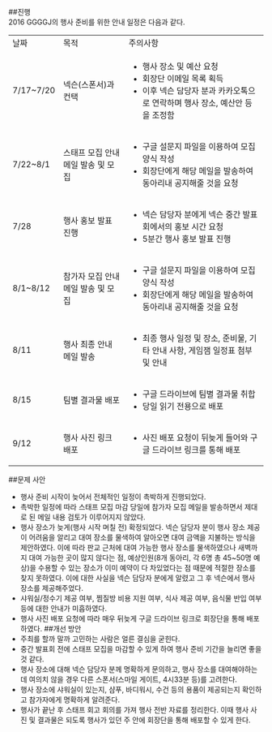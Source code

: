 ##진행  
2016 GGGGJ의 행사 준비를 위한 안내 일정은 다음과 같다.

<table>
<tr><td>날짜</td><td>목적</td><td>주의사항</td></tr>
<tr><td>7/17~7/20</td><td>넥슨(스폰서)과 컨택</td><td>
<ul>
<li>행사 장소 및 예산 요청</li>
<li>회장단 이메일 목록 획득</li>
<li>이후 넥슨 담당자 분과 카카오톡으로 연락하며 행사 장소, 예산안 등을 조정함</li>
</ul></td></tr>

<tr><td>7/22~8/1</td><td>스태프 모집 안내 메일 발송 및 모집</td><td>
<ul>
<li>구글 설문지 파일을 이용하여 모집 양식 작성</li>
<li>회장단에게 해당 메일을 발송하여 동아리내 공지해줄 것을 요청</li>
</ul></td></tr>

<tr><td>7/28</td><td>행사 홍보 발표 진행</td><td>
<ul>
<li>넥슨 담당자 분에게 넥슨 중간 발표회에서의 홍보 시간 요청</li>
<li>5분간 행사 홍보 발표 진행</li>
</ul></td></tr>

<tr><td>8/1~8/12</td><td>참가자 모집 안내 메일 발송 및 모집 </td><td>
<ul>
<li>구글 설문지 파일을 이용하여 모집 양식 작성</li>
<li>회장단에게 해당 메일을 발송하여 동아리내 공지해줄 것을 요청</li>
</ul></td></tr>

<tr><td>8/11</td><td>행사 최종 안내 메일 발송</td><td>
<ul><li>최종 행사 일정 및 장소, 준비물, 기타 안내 사항, 게임잼 일정표 첨부 및 안내</li></ul></td></tr>

<tr><td>8/15</td><td>팀별 결과물 배포</td><td>
<ul>
<li>구글 드라이브에 팀별 결과물 취합</li>
<li>당일 읽기 전용으로 배포</li>
</ul></td></tr>

<tr><td>9/12</td><td>행사 사진 링크 배포</td><td>
<ul><li>사진 배포 요청이 뒤늦게 들어와 구글 드라이브 링크를 통해 배포</li></ul></td></tr>
</table>


##문제 사안
- 행사 준비 시작이 늦어서 전체적인 일정이 촉박하게 진행되었다.
- 촉박한 일정에 따라 스태프 모집 마감 당일에 참가자 모집 메일을 발송하면서 제대로 된 메일 내용 검토가 이루어지지 않았다.
- 행사 장소가 늦게(행사 시작 며칠 전) 확정되었다. 넥슨 담당자 분이 행사 장소 제공이 어려움을 알리고 대여 장소를 물색하여 알아오면 대여 금액을 지불하는 방식을 제안하였다. 이에 따라 판교 근처에 대여 가능한 행사 장소를 물색하였으나 새벽까지 대여 가능한 곳이 많지 않다는 점, 예상인원(8개 동아리, 각 6명 총 45~50명 예상)을 수용할 수 있는 장소가 이미 예약이 다 차있었다는 점 때문에 적절한 장소를 찾지 못하였다. 이에 대한 사실을 넥슨 담당자 분에게 알렸고 그 후 넥슨에서 행사 장소를 제공해주었다.
- 샤워실/정수기 제공 여부, 찜질방 비용 지원 여부, 식사 제공 여부, 음식물 반입 여부 등에 대한 안내가 미흡하였다.
- 행사 사진 배포 요청에 따라 매우 뒤늦게 구글 드라이브 링크로 회장단을 통해 배포하였다.
##개선 방안
- 주최를 할까 말까 고민하는 사람은 얼른 결심을 굳힌다.
- 중간 발표회 전에 스태프 모집을 마감할 수 있게 하여 행사 준비 기간을 늘리면 좋을 것 같다.
- 행사 장소에 대해 넥슨 담당자 분께 명확하게 문의하고, 행사 장소를 대여해야하는데 여의치 않을 경우 다른 스폰서(스마일 게이트, 4시33분 등)를 고려한다. 
- 행사 장소에 샤워실이 있는지, 샴푸, 바디워시, 수건 등의 용품이 제공되는지 확인하고 참가자에게 명확하게 알려준다.
- 행사가 끝난 후 스태프 회고 회의를 가져 행사 전반 자료를 정리한다. 이때 행사 사진 및 결과물은 되도록 행사가 있던 주 안에 회장단을 통해 배포할 수 있게 한다.
